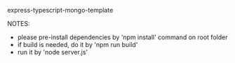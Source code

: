express-typescript-mongo-template


NOTES:
- please pre-install dependencies by 'npm install' command on root folder
- if build is needed, do it by 'npm run build'
- run it by 'node server.js'